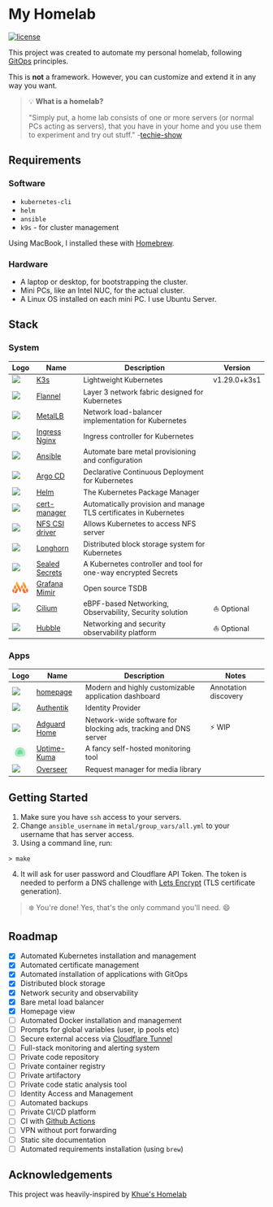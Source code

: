 # My Homelab

[![license](https://img.shields.io/github/license/khuedoan/homelab?style=flat-square&logo=gnu&logoColor=white)](https://www.gnu.org/licenses/gpl-3.0.html)

This project was created to automate my personal homelab, following [GitOps](https://codefresh.io/learn/gitops/) principles.

This is **not** a framework. However, you can customize and extend it in any way you want.

> :bulb: **What is a homelab?**
>
> "Simply put, a home lab consists of one or more servers (or normal PCs acting as servers), that you have in your home and you use them to experiment and try out stuff." -[techie-show](https://techie-show.com/home-lab-guide-basics/)

## Requirements

### Software

- `kubernetes-cli`
- `helm`
- `ansible`
- `k9s` - for cluster management

Using MacBook, I installed these with [Homebrew](https://brew.sh/).

### Hardware

- A laptop or desktop, for bootstrapping the cluster.
- Mini PCs, like an Intel NUC, for the actual cluster.
- A Linux OS installed on each mini PC. I use Ubuntu Server.

## Stack

### System

<table>
    <thead>
        <th>Logo</th>
        <th>Name</th>
        <th>Description</th>
        <th>Version</th>
    </thead>
    <tbody>
        <tr>
            <td><img width="32" src="https://avatars.githubusercontent.com/u/49319725"></td>
            <td><a href="https://k3s.io/">K3s</a></td>
            <td>Lightweight Kubernetes</td>
            <td>v1.29.0+k3s1</td>
        </tr>
        <tr>
            <td><img width="32" src="https://avatars.githubusercontent.com/u/78555908"></td>
            <td><a href="https://github.com/flannel-io/flannel">Flannel</a></td>
            <td>Layer 3 network fabric designed for Kubernetes</td>
            <td></td>
        </tr>
        <tr>
            <td><img width="32" src="https://avatars.githubusercontent.com/u/60239468"></td>
            <td><a href="https://metallb.universe.tf/">MetalLB</a></td>
            <td>Network load-balancer implementation for Kubernetes</td>
            <td></td>
        </tr>
        <tr>
            <td><img width="32" src="https://avatars.githubusercontent.com/u/13629408"></td>
            <td><a href="https://kubernetes.github.io/ingress-nginx/">Ingress Nginx</a></td>
            <td>Ingress controller for Kubernetes</td>
            <td></td>
        </tr>              
        <tr>
            <td><img width="32" src="https://avatars.githubusercontent.com/u/1507452"></td>
            <td><a href="https://www.ansible.com">Ansible</a></td>
            <td>Automate bare metal provisioning and configuration</td>
            <td></td>
        </tr>
        <tr>
            <td><img width="32" src="https://avatars.githubusercontent.com/u/30269780"></td>
            <td><a href="https://argo-cd.readthedocs.io/">Argo CD</a></td>
            <td>Declarative Continuous Deployment for Kubernetes</td>
            <td></td>
        </tr>
        <tr>
            <td><img width="32" src="https://avatars.githubusercontent.com/u/15859888"></td>
            <td><a href="https://helm.sh">Helm</a></td>
            <td>The Kubernetes Package Manager</td>
            <td></td>
        </tr>
        <tr>
            <td><img width="32" src="https://avatars.githubusercontent.com/u/39950598"></td>
            <td><a href="https://cert-manager.io">cert-manager</a></td>
            <td>Automatically provision and manage TLS certificates in Kubernetes</td>
            <td></td>
        </tr>
        <tr>
            <td><img width="32" src="https://avatars.githubusercontent.com/u/33050221"></td>
            <td><a href="https://github.com/kubernetes-csi/csi-driver-nfs">NFS CSI driver</a></td>
            <td>Allows Kubernetes to access NFS server</td>
            <td></td>
        </tr>        
        <tr>
            <td><img width="32" src="https://avatars.githubusercontent.com/u/51335366"></td>
            <td><a href="https://longhorn.io">Longhorn</a></td>
            <td>Distributed block storage system for Kubernetes</td>
            <td></td>
        </tr>
        <tr>
            <td><img width="32" src="https://avatars.githubusercontent.com/u/34656521"></td>
            <td><a href="https://sealed-secrets.netlify.app/">Sealed Secrets</a></td>
            <td>A Kubernetes controller and tool for one-way encrypted Secrets</td>
            <td></td>
        </tr>
        <tr>
            <td><img width="32" src="https://raw.githubusercontent.com/grafana/mimir/main/images/logo.png"></td>
            <td><a href="https://grafana.com/oss/mimir/">Grafana Mimir</a></td>
            <td>Open source TSDB</td>
            <td></td>
        </tr>
        <tr>
            <td><img width="32" src="https://avatars.githubusercontent.com/u/21054566"></td>
            <td><a href="https://cilium.io">Cilium</a></td>
            <td>eBPF-based Networking, Observability, Security solution</td>
            <td>&#9973; Optional</td>
        </tr>
        <tr>
            <td><img width="32" src="https://avatars.githubusercontent.com/u/21054566"></td>
            <td><a href="https://github.com/cilium/hubble">Hubble</a></td>
            <td>Networking and security observability platform</td>
            <td>&#9973; Optional</td>
        </tr>
    </tbody>
</table>

### Apps

<table>
    <thead>
        <th>Logo</th>
        <th>Name</th>
        <th>Description</th>
        <th>Notes</th>
    </thead>
    <tbody>
        <tr>
            <td><img width="32" src="https://avatars.githubusercontent.com/u/122929872"></td>
            <td><a href="https://gethomepage.dev">homepage</a></td>
            <td>Modern and highly customizable application dashboard</td>
            <td>Annotation discovery</td>
        </tr>
        <tr>
            <td><img width="32" src="https://avatars.githubusercontent.com/u/82976448"></td>
            <td><a href="https://goauthentik.io/">Authentik</a></td>
            <td>Identity Provider</td>
            <td></td>
        </tr>
        <tr>
            <td><img width="32" src="https://avatars.githubusercontent.com/u/8361145"></td>
            <td><a href="https://adguard.com/adguard-home.html">Adguard Home</a></td>
            <td>Network-wide software for blocking ads, tracking and DNS server</td>
            <td> &#9889; WIP</td>
        </tr>
        <tr>
            <td><img width="32" src="https://github.com/louislam/uptime-kuma/raw/master/public/icon.svg"></td>
            <td><a href="https://uptime.kuma.pet/">Uptime-Kuma</a></td>
            <td>A fancy self-hosted monitoring tool</td>
            <td></td>
        </tr>
        <tr>
            <td><img width="32" src="https://overseerr.dev/_next/image?url=%2Fos_logo_filled.svg&w=96&q=75"></td>
            <td><a href="https://overseerr.dev/">Overseer</a></td>
            <td>Request manager for media library</td>
            <td></td>
        </tr>        
    </tbody>
</table>

## Getting Started

1. Make sure you have `ssh` access to your servers.
2. Change `ansible_username` in `metal/group_vars/all.yml` to your username that has server access.
3. Using a command line, run:

```
> make
```

4. It will ask for user password and Cloudflare API Token. The token is needed to perform a DNS challenge with [Lets Encrypt](https://letsencrypt.org/docs/challenge-types/#dns-01-challenge) (TLS certificate generation).

> :snowflake: You're done! Yes, that's the only command you'll need. :smile:

## Roadmap

- [x] Automated Kubernetes installation and management
- [x] Automated certificate management
- [x] Automated installation of applications with GitOps
- [x] Distributed block storage
- [x] Network security and observability
- [x] Bare metal load balancer
- [x] Homepage view
- [ ] Automated Docker installation and management
- [ ] Prompts for global variables (user, ip pools etc)
- [ ] Secure external access via [Cloudflare Tunnel](https://www.cloudflare.com/products/tunnel/)
- [ ] Full-stack monitoring and alerting system
- [ ] Private code repository
- [ ] Private container registry
- [ ] Private artifactory
- [ ] Private code static analysis tool
- [ ] Identity Access and Management
- [ ] Automated backups
- [ ] Private CI/CD platform
- [ ] CI with [Github Actions](https://github.com/features/actions)
- [ ] VPN without port forwarding
- [ ] Static site documentation
- [ ] Automated requirements installation (using `brew`)

## Acknowledgements

This project was heavily-inspired by [Khue's Homelab](https://homelab.khuedoan.com/)
